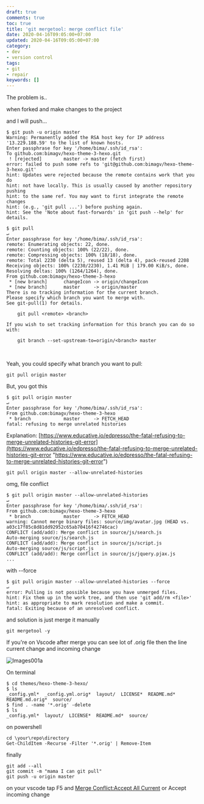 ```yaml
---
draft: true
comments: true
toc: true
title: 'git mergetool: merge conflict file'
date: 2020-04-16T09:05:00+07:00
updated: 2020-04-16T09:05:00+07:00
category:
- dev
- version control
tags:
- git
- repair
keywords: []
---
```


The problem is..

when forked and make changes to the project

and I will push...

    $ git push -u origin master
    Warning: Permanently added the RSA host key for IP address '13.229.188.59' to the list of known hosts.
    Enter passphrase for key '/home/bima/.ssh/id_rsa': 
    To github.com:bimagv/hexo-theme-3-hexo.git
     ! [rejected]        master -> master (fetch first)
    error: failed to push some refs to 'git@github.com:bimagv/hexo-theme-3-hexo.git'
    hint: Updates were rejected because the remote contains work that you do
    hint: not have locally. This is usually caused by another repository pushing
    hint: to the same ref. You may want to first integrate the remote changes
    hint: (e.g., 'git pull ...') before pushing again.
    hint: See the 'Note about fast-forwards' in 'git push --help' for details.
    
    $ git pull                                                                                                            ↵
    Enter passphrase for key '/home/bima/.ssh/id_rsa': 
    remote: Enumerating objects: 22, done.
    remote: Counting objects: 100% (22/22), done.
    remote: Compressing objects: 100% (18/18), done.
    remote: Total 2230 (delta 5), reused 13 (delta 4), pack-reused 2208
    Receiving objects: 100% (2230/2230), 1.41 MiB | 179.00 KiB/s, done.
    Resolving deltas: 100% (1264/1264), done.
    From github.com:bimagv/hexo-theme-3-hexo
     * [new branch]      changeIcon -> origin/changeIcon
     * [new branch]      master     -> origin/master
    There is no tracking information for the current branch.
    Please specify which branch you want to merge with.
    See git-pull(1) for details.
    
        git pull <remote> <branch>
    
    If you wish to set tracking information for this branch you can do so with:
    
        git branch --set-upstream-to=origin/<branch> master

‌

Yeah, you could specify what branch you want to pull:

    git pull origin master

But, you got this

    $ git pull origin master                                                                                              ↵
    Enter passphrase for key '/home/bima/.ssh/id_rsa': 
    From github.com:bimagv/hexo-theme-3-hexo
     * branch            master     -> FETCH_HEAD
    fatal: refusing to merge unrelated histories

Explanation: [https://www.educative.io/edpresso/the-fatal-refusing-to-merge-unrelated-histories-git-error](https://www.educative.io/edpresso/the-fatal-refusing-to-merge-unrelated-histories-git-error "https://www.educative.io/edpresso/the-fatal-refusing-to-merge-unrelated-histories-git-error")

    git pull origin master --allow-unrelated-histories

omg, file conflict

    $ git pull origin master --allow-unrelated-histories                                                                  ↵
    Enter passphrase for key '/home/bima/.ssh/id_rsa': 
    From github.com:bimagv/hexo-theme-3-hexo
     * branch            master     -> FETCH_HEAD
    warning: Cannot merge binary files: source/img/avatar.jpg (HEAD vs. a03c17f85c8d81dd92952c65ab70416f42746cac)
    CONFLICT (add/add): Merge conflict in source/js/search.js
    Auto-merging source/js/search.js
    CONFLICT (add/add): Merge conflict in source/js/script.js
    Auto-merging source/js/script.js
    CONFLICT (add/add): Merge conflict in source/js/jquery.pjax.js
    ...

with --force

    $ git pull origin master --allow-unrelated-histories --force                                                          ↵
    error: Pulling is not possible because you have unmerged files.
    hint: Fix them up in the work tree, and then use 'git add/rm <file>'
    hint: as appropriate to mark resolution and make a commit.
    fatal: Exiting because of an unresolved conflict.

and solution is just merge it manually

    git mergetool -y

If you're on Vscode after merge you can see lot of .orig file then the line current change and incoming change

![Images001a](https://res.cloudinary.com/bimagv/image/upload/v1593780594/2020-04/images001a_mrjs0f.png)

On terminal

    $ cd themes/hexo-theme-3-hexo/
    $ ls
    _config.yml*  _config.yml.orig*  layout/  LICENSE*  README.md*  README.md.orig*  source/
    $ find . -name '*.orig' -delete 
    $ ls
    _config.yml*  layout/  LICENSE*  README.md*  source/

on powershell

    cd \your\repo\directory
    Get-ChildItem -Recurse -Filter '*.orig' | Remove-Item

finally

    git add --all
    git commit -m "mama I can git pull"
    git push -u origin master

on your vscode tap F5 and [Merge Conflict:Accept All Current](https://github.com/bimagv/hexo-theme-3-hexo/commit/dd01cfcd5769615298b7f7b6612ac692dd7d0b73) or Accept incoming change
